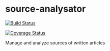 # source-analysator
[![Build Status](https://travis-ci.org/jreimone/source-analysator.svg?branch=master)](https://travis-ci.org/jreimone/source-analysator) 

[![Coverage Status](https://coveralls.io/repos/github/jreimone/source-analysator/badge.svg?branch=master)](https://coveralls.io/github/jreimone/source-analysator?branch=master)

Manage and analyze sources of written articles
